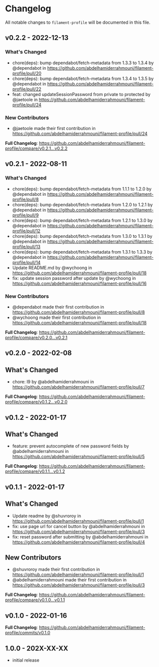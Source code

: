 # Changelog

All notable changes to `filament-profile` will be documented in this file.

## v0.2.2 - 2022-12-13

### What's Changed

- chore(deps): bump dependabot/fetch-metadata from 1.3.3 to 1.3.4 by @dependabot in https://github.com/abdelhamiderrahmouni/filament-profile/pull/20
- chore(deps): bump dependabot/fetch-metadata from 1.3.4 to 1.3.5 by @dependabot in https://github.com/abdelhamiderrahmouni/filament-profile/pull/22
- feat: changed updateSessionPassword from private to protected by @jaetoole in https://github.com/abdelhamiderrahmouni/filament-profile/pull/24

### New Contributors

- @jaetoole made their first contribution in https://github.com/abdelhamiderrahmouni/filament-profile/pull/24

**Full Changelog**: https://github.com/abdelhamiderrahmouni/filament-profile/compare/v0.2.1...v0.2.2

## v0.2.1 - 2022-08-11

### What's Changed

- chore(deps): bump dependabot/fetch-metadata from 1.1.1 to 1.2.0 by @dependabot in https://github.com/abdelhamiderrahmouni/filament-profile/pull/8
- chore(deps): bump dependabot/fetch-metadata from 1.2.0 to 1.2.1 by @dependabot in https://github.com/abdelhamiderrahmouni/filament-profile/pull/9
- chore(deps): bump dependabot/fetch-metadata from 1.2.1 to 1.3.0 by @dependabot in https://github.com/abdelhamiderrahmouni/filament-profile/pull/12
- chore(deps): bump dependabot/fetch-metadata from 1.3.0 to 1.3.1 by @dependabot in https://github.com/abdelhamiderrahmouni/filament-profile/pull/13
- chore(deps): bump dependabot/fetch-metadata from 1.3.1 to 1.3.3 by @dependabot in https://github.com/abdelhamiderrahmouni/filament-profile/pull/14
- Update README.md by @wychoong in https://github.com/abdelhamiderrahmouni/filament-profile/pull/18
- fix: update session password after update by @wychoong in https://github.com/abdelhamiderrahmouni/filament-profile/pull/16

### New Contributors

- @dependabot made their first contribution in https://github.com/abdelhamiderrahmouni/filament-profile/pull/8
- @wychoong made their first contribution in https://github.com/abdelhamiderrahmouni/filament-profile/pull/18

**Full Changelog**: https://github.com/abdelhamiderrahmouni/filament-profile/compare/v0.2.0...v0.2.1

## v0.2.0 - 2022-02-08

## What's Changed

- chore: l9 by @abdelhamiderrahmouni in https://github.com/abdelhamiderrahmouni/filament-profile/pull/7

**Full Changelog**: https://github.com/abdelhamiderrahmouni/filament-profile/compare/v0.1.2...v0.2.0

## v0.1.2 - 2022-01-17

## What's Changed

- feature: prevent autocomplete of new password fields by @abdelhamiderrahmouni in https://github.com/abdelhamiderrahmouni/filament-profile/pull/5

**Full Changelog**: https://github.com/abdelhamiderrahmouni/filament-profile/compare/v0.1.1...v0.1.2

## v0.1.1 - 2022-01-17

## What's Changed

- Update readme by @shuvroroy in https://github.com/abdelhamiderrahmouni/filament-profile/pull/1
- fix: use page url for cancel button by @abdelhamiderrahmouni in https://github.com/abdelhamiderrahmouni/filament-profile/pull/3
- fix: reset password after submitting by @abdelhamiderrahmouni in https://github.com/abdelhamiderrahmouni/filament-profile/pull/4

## New Contributors

- @shuvroroy made their first contribution in https://github.com/abdelhamiderrahmouni/filament-profile/pull/1
- @abdelhamiderrahmouni made their first contribution in https://github.com/abdelhamiderrahmouni/filament-profile/pull/3

**Full Changelog**: https://github.com/abdelhamiderrahmouni/filament-profile/compare/v0.1.0...v0.1.1

## v0.1.0 - 2022-01-16

**Full Changelog**: https://github.com/abdelhamiderrahmouni/filament-profile/commits/v0.1.0

## 1.0.0 - 202X-XX-XX

- initial release
